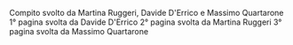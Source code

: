 Compito svolto da Martina Ruggeri, Davide D'Errico e Massimo Quartarone
1° pagina svolta da Davide D'Errico
2° pagina svolta da Martina Ruggeri
3° pagina svolta da Massimo Quartarone
